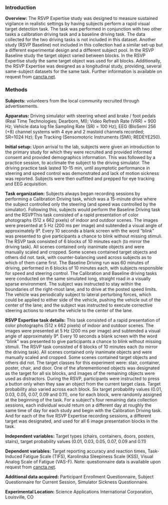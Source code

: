 ### Introduction

**Overview:** The RSVP Expertise study was designed to measure sustained vigilance in realistic settings by having subjects perform a rapid visual target detection task. The task was performed in conjunction with two other tasks a calibration driving task and a baseline driving task. The data collected for the two driving tasks is not included in this dataset. Another study (RSVP Baseline) not included in this collection had a similar set-up but a different experimental design and a different subject pool. In the RSVP Baseline study the target object varied between blocks. In the RSVP Expertise study the same target object was used for all blocks. Additionally, the RSVP Expertise was designed as a longitudinal study, providing, several same-subject datasets for the same task. Further information is available on request from [cancta.net](https://cancta.net).


### Methods   

**Subjects:** volunteers from the local community recruited through advertisements. 
 
**Apparatus:**  Driving simulator with steering wheel and brake / foot pedals (Real Time Technologies; Dearborn, MI); Video Refresh Rate (VRR) = 900 Hz; Vehicle data log file Sampling Rate (SR) = 100 Hz); EEG (BioSemi 256 (+8) channel systems with 4 eye and 2 mastoid channels recorded; SR=1024 Hz); Eye Tracking (Sensomotoric Instruments (SMI); REDEYE250).   

**Initial setup:** Upon arrival to the lab, subjects were given an introduction to the primary study for which they were recruited and provided informed consent and provided demographics information. This was followed by a practice session, to acclimate the subject to the driving simulator. The driving practice task lasted 10-15 min, until asymptotic performance in steering and speed control was demonstrated and lack of motion sickness was reported. Subjects were then outfitted and prepped for eye tracking and EEG acquisition. 

**Task organization:** Subjects always began recording sessions by performing a Calibration Driving task, which was a 15-minute drive where the subject controlled only the steering (and speed was controlled by the simulator). Following this, subjects would perform the Baseline Driving task and the RSVPThis task consisted of a rapid presentation of color photographs (512 x 662 pixels) of indoor and outdoor scenes. The images were presented at 5 Hz (200 ms per image) and subtended a visual angle of approximately 9°. Every 10 seconds a blank screen with the word “blink” was presented to give participants a chance to blink without missing stimuli. The RSVP task consisted of 6 blocks of 10 minutes each (to mirror the driving task). All scenes contained only inanimate objects and were manually scaled and cropped. Some scenes contained target objects and others did not. task, with counter-balancing used across subjects as to which of them came first. The Baseline Driving run was 60 minutes of driving, performed in 6 blocks of 10 minutes each, with subjects responsible for speed and steering control. The Calibration and Baseline driving tasks were conducted on the same simulated long, straight road in a visually sparse environment. The subject was instructed to stay within the boundaries of the right-most lane, and to drive at the posted speed limits. The vehicle was periodically subject to lateral perturbing forces, which could be applied to either side of the vehicle, pushing the vehicle out of the center of the lane; and the subject was instructed to execute corrective steering actions to return the vehicle to the center of the lane. 

**RSVP Expertise task details:** This task consisted of a rapid presentation of color photographs (512 x 662 pixels) of indoor and outdoor scenes. The images were presented at 5 Hz (200 ms per image) and subtended a visual angle of approximately 9°. Every 10 seconds a blank screen with the word “blink” was presented to give participants a chance to blink without missing stimuli. The RSVP task consisted of 6 blocks of 10 minutes each (to mirror the driving task). All scenes contained only inanimate objects and were manually scaled and cropped. Some scenes contained target objects and others did not. The target classes for this experiment were: stair, container, poster, chair, and door. One of the aforementioned objects was designated as the target for all six blocks, and images of the remaining objects were used as distractors. During the RSVP, participants were instructed to press a button only when they saw an object from the current target class. Target probability also varied across each block. Six target probability values (0.01, 0.03, 0.05, 0.07, 0.09 and 0.11), one for each block, were randomly assigned at the beginning of the task. For a subject's four remaining data collection sessions, each individual would return on a different day at roughly the same time of day for each study and begin with the Calibration Driving task. And for each of the five RSVP Expertise recording sessions, a different target was designated, and used for all 6 image presentation blocks in the task.


**Independent variables:** Target types (chairs, containers, doors, posters, stairs), target probability values (0.01, 0.03, 0.05, 0.07, 0.09 and 0.11)

**Dependent variables:** Target reporting accuracy and reaction times, Task-Induced Fatigue Scale (TIFS), Karolinska Sleepiness Scale (KSS), Visual Analog Scale of Fatigue (VAS-F).  Note: questionnaire data is available upon request from [cancta.net](https://cancta.net).

**Additional data acquired:** Participant Enrollment Questionnaire, Subject Questionnaire for Current Session, Simulator Sickness Questionnaire.  

**Experimental Location:** Science Applications International Corporation, Louisville, CO


